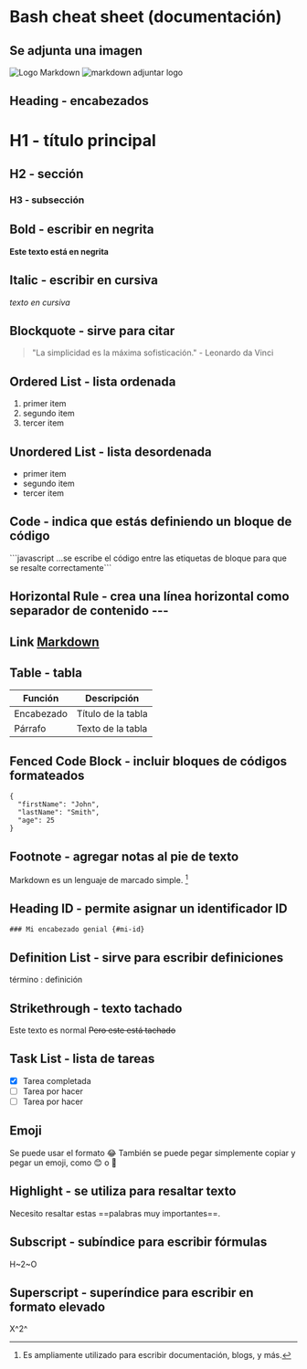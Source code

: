 # Bash cheat sheet (documentación)

## Se adjunta una imagen
![Logo Markdown](image.jpg)
![markdown adjuntar logo](https://automatismosmundo.com/wp-content/uploads/2020/08/Foto-Portada-Markdown820x315.jpg)

## Heading	- encabezados
# H1 - título principal
## H2 - sección 
### H3 - subsección

## Bold - escribir en negrita
**Este texto está en negrita**

## Italic - escribir en cursiva
*texto en cursiva*

## Blockquote - sirve para citar
> "La simplicidad es la máxima sofisticación." - Leonardo da Vinci

## Ordered List - lista ordenada
1. primer item
2. segundo item
3. tercer item

## Unordered List - lista desordenada
- primer item
- segundo item
- tercer item

## Code - indica que estás definiendo un bloque de código
\```javascript ...se escribe el código entre las etiquetas de bloque para que se resalte correctamente\```

## Horizontal Rule - crea una línea horizontal como separador de contenido	---

## Link	[Markdown](https://www.markdownguide.org/cheat-sheet/)

## Table - tabla
| Función | Descripción |
| ----------- | ----------- |
| Encabezado | Título de la tabla |
| Párrafo | Texto de la tabla |

## Fenced Code Block - incluir bloques de códigos formateados	
```
{
  "firstName": "John",
  "lastName": "Smith",
  "age": 25
}
```
## Footnote - agregar notas al pie de texto
Markdown es un lenguaje de marcado simple. [^note]
[^note]: Es ampliamente utilizado para escribir documentación, blogs, y más.

## Heading ID - permite asignar un identificador ID
	### Mi encabezado genial {#mi-id}

## Definition List - sirve para escribir definiciones	
término
: definición

## Strikethrough - texto tachado
Este texto es normal ~~Pero este está tachado~~

## Task List - lista de tareas
- [x] Tarea completada
- [ ] Tarea por hacer
- [ ] Tarea por hacer

## Emoji
Se puede usar el formato :joy:
También se puede pegar simplemente copiar y pegar un emoji, como 😊 o 🚀

## Highlight - se utiliza para resaltar texto 
Necesito resaltar estas ==palabras muy importantes==.

## Subscript - subíndice para escribir fórmulas
H~2~O

## Superscript - superíndice para escribir en formato elevado
X^2^
